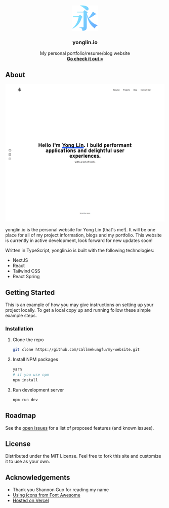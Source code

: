 <!-- PROJECT LOGO -->
<br />
<p align="center">
  <a href="https://github.com/callmekungfu/yonglin.io">
    <img src="public/img/logo_colorful.png" alt="Logo" width="80" height="80">
  </a>

  <h3 align="center">yonglin.io</h3>

  <p align="center">
    My personal portfolio/resume/blog website
    <br />
    <a href="https://yonglin.io"><strong>Go check it out »</strong></a>
  </p>
</p>

<!-- ABOUT THE PROJECT -->
## About

[![Product Name Screen Shot][product-screenshot]](https://yonglin.io)

yonglin.io is the personal website for Yong Lin (that's me!). It will be one place for all of my project information, blogs and my portfolio. This website is currently in active development, look forward for new updates soon!

Written in TypeScript, yonglin.io is built with the following technologies:
- NextJS
- React
- Tailwind CSS
- React Spring

## Getting Started

This is an example of how you may give instructions on setting up your project locally.
To get a local copy up and running follow these simple example steps.

### Installation

1. Clone the repo
   ```sh
   git clone https://github.com/callmekungfu/my-website.git
   ```
2. Install NPM packages
   ```sh
   yarn
   # if you use npm
   npm install
   ```
3. Run development server
   ```sh
   npm run dev
   ```

## Roadmap

See the [open issues](https://github.com/callmekungfu/my-website/issues) for a list of proposed features (and known issues).

## License

Distributed under the MIT License. Feel free to fork this site and customize it to use as your own.

## Acknowledgements
- Thank you Shannon Guo for reading my name
- [Using icons from Font Awesome](https://fontawesome.com)
- [Hosted on Vercel](https://vercel.com)


<!-- MARKDOWN LINKS & IMAGES -->
<!-- https://www.markdownguide.org/basic-syntax/#reference-style-links -->
[contributors-shield]: https://img.shields.io/github/contributors/othneildrew/Best-README-Template.svg?style=for-the-badge
[contributors-url]: https://github.com/othneildrew/Best-README-Template/graphs/contributors
[forks-shield]: https://img.shields.io/github/forks/othneildrew/Best-README-Template.svg?style=for-the-badge
[forks-url]: https://github.com/othneildrew/Best-README-Template/network/members
[stars-shield]: https://img.shields.io/github/stars/othneildrew/Best-README-Template.svg?style=for-the-badge
[stars-url]: https://github.com/othneildrew/Best-README-Template/stargazers
[issues-shield]: https://img.shields.io/github/issues/othneildrew/Best-README-Template.svg?style=for-the-badge
[issues-url]: https://github.com/othneildrew/Best-README-Template/issues
[license-shield]: https://img.shields.io/github/license/othneildrew/Best-README-Template.svg?style=for-the-badge
[license-url]: https://github.com/othneildrew/Best-README-Template/blob/master/LICENSE.txt
[linkedin-shield]: https://img.shields.io/badge/-LinkedIn-black.svg?style=for-the-badge&logo=linkedin&colorB=555
[linkedin-url]: https://linkedin.com/in/othneildrew
[product-screenshot]: public/img/yonglin.io.png
